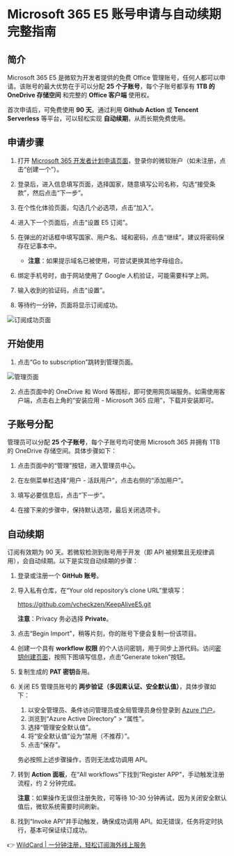 # Microsoft 365 E5 账号申请与自动续期完整指南

## 简介

Microsoft 365 E5 是微软为开发者提供的免费 Office 管理账号，任何人都可以申请。该账号的最大优势在于可以分配 **25 个子账号**，每个子账号都享有 **1TB 的 OneDrive 存储空间** 和完整的 **Office 客户端** 使用权。

首次申请后，可免费使用 **90 天**。通过利用 **Github Action** 或 **Tencent Serverless** 等平台，可以轻松实现 **自动续期**，从而长期免费使用。

## 申请步骤

1. 打开 [Microsoft 365 开发者计划申请页面](https://developer.microsoft.com/en-us/microsoft-365/dev-program)，登录你的微软账户（如未注册，点击“创建一个”）。

2. 登录后，进入信息填写页面，选择国家，随意填写公司名称，勾选“接受条款”，然后点击“下一步”。

3. 在个性化体验页面，勾选几个必选项，点击“加入”。

4. 进入下一个页面后，点击“设置 E5 订阅”。

5. 在弹出的对话框中填写国家、用户名、域和密码，点击“继续”。建议将密码保存在记事本中。

   - **注意**：如果提示域名已被使用，可尝试更换其他字母组合。

6. 绑定手机号时，由于网站使用了 Google 人机验证，可能需要科学上网。

7. 输入收到的验证码，点击“设置”。

8. 等待约一分钟，页面将显示订阅成功。

![订阅成功页面](https://bbtdd.com/img/8280229211750.webp)

## 开始使用

1. 点击“Go to subscription”跳转到管理页面。

![管理页面](https://bbtdd.com/img/348937851.webp)

2. 点击页面中的 OneDrive 和 Word 等图标，即可使用网页端服务。如需使用客户端，点击右上角的“安装应用 - Microsoft 365 应用”，下载并安装即可。

## 子账号分配

管理员可以分配 **25 个子账号**，每个子账号均可使用 Microsoft 365 并拥有 1TB 的 OneDrive 存储空间。具体步骤如下：

1. 点击页面中的“管理”按钮，进入管理员中心。

2. 在左侧菜单栏选择“用户 - 活跃用户”，点击右侧的“添加用户”。

3. 填写必要信息后，点击“下一步”。

4. 在接下来的步骤中，保持默认选项，最后关闭选项卡。

## 自动续期

订阅有效期为 90 天。若微软检测到账号用于开发（即 API 被频繁且无规律调用），会自动续期。以下是实现自动续期的步骤：

1. 登录或注册一个 **GitHub 账号**。

2. 导入私有仓库，在“Your old repository’s clone URL”里填写：
   
   https://github.com/vcheckzen/KeepAliveE5.git
   
   **注意**：Privacy 务必选择 **Private**。

3. 点击“Begin Import”，稍等片刻，你的账号下便会复制一份该项目。

4. 创建一个具有 **workflow 权限** 的个人访问密钥，用于同步上游代码。访问[密钥创建页面](https://github.com/settings/tokens)，按照下图填写信息，点击“Generate token”按钮。



5. 复制生成的 **PAT 密钥**备用。

6. 关闭 E5 管理员账号的 **两步验证（多因素认证、安全默认值）**，具体步骤如下：

   1. 以安全管理员、条件访问管理员或全局管理员身份登录到 [Azure 门户](https://portal.azure.com/)。
   2. 浏览到“Azure Active Directory” > “属性”。
   3. 选择“管理安全默认值”。
   4. 将“安全默认值”设为“禁用（不推荐）”。
   5. 点击“保存”。

   务必按照上述步骤操作，否则无法成功调用 API。

7. 转到 **Action 面板**，在“All workflows”下找到“Register APP”，手动触发注册流程，约 2 分钟完成。

   **注意**：如果操作无误但注册失败，可等待 10-30 分钟再试，因为关闭安全默认值后，微软系统需要时间刷新。

8. 找到“Invoke API”并手动触发，确保成功调用 API。如无错误，任务将定时执行，基本可保证续订成功。

👉 [WildCard | 一分钟注册，轻松订阅海外线上服务](https://bbtdd.com/WildCard)